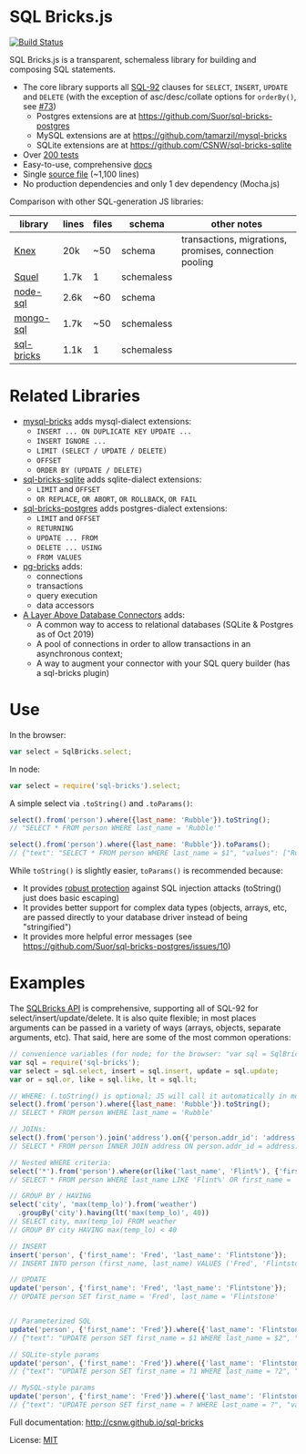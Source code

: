 # SQL Bricks.js 

[![Build Status](https://travis-ci.org/CSNW/sql-bricks.svg?branch=master)](https://travis-ci.org/CSNW/sql-bricks)

SQL Bricks.js is a transparent, schemaless library for building and composing SQL statements.

- The core library supports all [SQL-92](http://www.contrib.andrew.cmu.edu/~shadow/sql/sql1992.txt) clauses for `SELECT`, `INSERT`, `UPDATE` and `DELETE` (with the exception of asc/desc/collate options for `orderBy()`, see [#73](https://github.com/CSNW/sql-bricks/issues/73))
  - Postgres extensions are at https://github.com/Suor/sql-bricks-postgres
  - MySQL extensions are at https://github.com/tamarzil/mysql-bricks
  - SQLite extensions are at https://github.com/CSNW/sql-bricks-sqlite
- Over [200 tests](http://csnw.github.io/sql-bricks/browser-tests.html)
- Easy-to-use, comprehensive [docs](http://csnw.github.io/sql-bricks)
- Single [source file](sql-bricks.js) (~1,100 lines)
- No production dependencies and only 1 dev dependency (Mocha.js)

Comparison with other SQL-generation JS libraries:

library         | lines | files | schema     | other notes  
--------------- | ----- | ----- | ---------- | --------------
[Knex][1]       | 20k   |   ~50 | schema     | transactions, migrations, promises, connection pooling
[Squel][2]      | 1.7k  |     1 | schemaless |
[node-sql][3]   | 2.6k  |   ~60 | schema     |
[mongo-sql][4]  | 1.7k  |   ~50 | schemaless |
[sql-bricks][5] | 1.1k  |     1 | schemaless |

[1]: https://github.com/tgriesser/knex
[2]: https://github.com/hiddentao/squel
[3]: https://github.com/brianc/node-sql
[4]: https://github.com/goodybag/mongo-sql
[5]: https://github.com/CSNW/sql-bricks

# Related Libraries

* [mysql-bricks](https://github.com/tamarzil/mysql-bricks) adds mysql-dialect extensions:
  * `INSERT ... ON DUPLICATE KEY UPDATE ...`
  * `INSERT IGNORE ...`
  * `LIMIT (SELECT / UPDATE / DELETE)`
  * `OFFSET`
  * `ORDER BY (UPDATE / DELETE)`
* [sql-bricks-sqlite](https://github.com/CSNW/sql-bricks-sqlite) adds sqlite-dialect extensions:
  * `LIMIT` and `OFFSET`
  * `OR REPLACE`, `OR ABORT`, `OR ROLLBACK`, `OR FAIL`
* [sql-bricks-postgres](https://github.com/Suor/sql-bricks-postgres) adds postgres-dialect extensions:
  * `LIMIT` and `OFFSET`
  * `RETURNING`
  * `UPDATE ... FROM`
  * `DELETE ... USING`
  * `FROM VALUES`
* [pg-bricks](https://github.com/Suor/pg-bricks) adds:
  * connections
  * transactions
  * query execution
  * data accessors
* [A Layer Above Database Connectors](https://github.com/paleo/ladc) adds:
  * A common way to access to relational databases (SQLite & Postgres as of Oct 2019)
  * A pool of connections in order to allow transactions in an asynchronous context;
  * A way to augment your connector with your SQL query builder (has a sql-bricks plugin)

# Use

In the browser:

```javascript
var select = SqlBricks.select;
```

In node:

```javascript
var select = require('sql-bricks').select;
```

A simple select via `.toString()` and `.toParams()`:

```javascript
select().from('person').where({last_name: 'Rubble'}).toString();
// "SELECT * FROM person WHERE last_name = 'Rubble'"

select().from('person').where({last_name: 'Rubble'}).toParams();
// {"text": "SELECT * FROM person WHERE last_name = $1", "values": ["Rubble"]}
```

While `toString()` is slightly easier, `toParams()` is recommended because:

* It provides [robust protection](https://en.wikipedia.org/wiki/SQL_injection#Parameterized_statements) against SQL injection attacks (toString() just does basic escaping)
* It provides better support for complex data types (objects, arrays, etc, are passed directly to your database driver instead of being "stringified")
* It provides more helpful error messages (see https://github.com/Suor/sql-bricks-postgres/issues/10)

# Examples

The [SQLBricks API](http://csnw.github.io/sql-bricks/) is comprehensive, supporting all of SQL-92 for select/insert/update/delete. It is also quite flexible; in most places arguments can be passed in a variety of ways (arrays, objects, separate arguments, etc). That said, here are some of the most common operations:

```javascript
// convenience variables (for node; for the browser: "var sql = SqlBricks;")
var sql = require('sql-bricks');
var select = sql.select, insert = sql.insert, update = sql.update;
var or = sql.or, like = sql.like, lt = sql.lt;

// WHERE: (.toString() is optional; JS will call it automatically in most cases)
select().from('person').where({last_name: 'Rubble'}).toString();
// SELECT * FROM person WHERE last_name = 'Rubble'

// JOINs:
select().from('person').join('address').on({'person.addr_id': 'address.id'});
// SELECT * FROM person INNER JOIN address ON person.addr_id = address.id

// Nested WHERE criteria:
select('*').from('person').where(or(like('last_name', 'Flint%'), {'first_name': 'Fred'}));
// SELECT * FROM person WHERE last_name LIKE 'Flint%' OR first_name = 'Fred'

// GROUP BY / HAVING
select('city', 'max(temp_lo)').from('weather')
  .groupBy('city').having(lt('max(temp_lo)', 40))
// SELECT city, max(temp_lo) FROM weather
// GROUP BY city HAVING max(temp_lo) < 40

// INSERT
insert('person', {'first_name': 'Fred', 'last_name': 'Flintstone'});
// INSERT INTO person (first_name, last_name) VALUES ('Fred', 'Flintstone')

// UPDATE
update('person', {'first_name': 'Fred', 'last_name': 'Flintstone'});
// UPDATE person SET first_name = 'Fred', last_name = 'Flintstone'


// Parameterized SQL
update('person', {'first_name': 'Fred'}).where({'last_name': 'Flintstone'}).toParams();
// {"text": "UPDATE person SET first_name = $1 WHERE last_name = $2", "values": ["Fred", "Flintstone"]}

// SQLite-style params
update('person', {'first_name': 'Fred'}).where({'last_name': 'Flintstone'}).toParams({placeholder: '?%d'});
// {"text": "UPDATE person SET first_name = ?1 WHERE last_name = ?2", "values": ["Fred", "Flintstone"]}

// MySQL-style params
update('person', {'first_name': 'Fred'}).where({'last_name': 'Flintstone'}).toParams({placeholder: '?'});
// {"text": "UPDATE person SET first_name = ? WHERE last_name = ?", "values": ["Fred", "Flintstone"]}
```

Full documentation: http://csnw.github.io/sql-bricks

License: [MIT](LICENSE.md)
